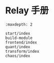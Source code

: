 # Relay 手册

```{toctree}
:maxdepth: 2

start/index
build-module
frontend/index
quant/index
transform/index
chaos/index
```
